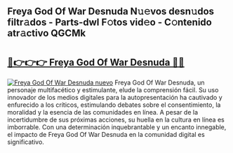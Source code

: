 ## Freya God Of War Desnuda N𝚞𝚎vos desn𝚞dos filtr𝚊dos - Parts-dwI F𝚘tos vid𝚎o - C𝚘ntenido atr𝚊ctivo QGCMk

# <h2><a href="http://mb9koy.tromn.icu/?c=Freya+God+Of+War+Desnuda">🔗👉👉👉 Freya God Of War Desnuda 🔗🔗</a></h2>

[![Freya God Of War Desnuda nuevo](https://i.imgur.com/pEAQMta.gif)](http://mb9koy.tromn.icu/?c=Freya+God+Of+War+Desnuda)
Freya God Of War Desnuda, un personaje multifacético y estimulante, elude la comprensión fácil. Su uso innovador de los medios digitales para la autopresentación ha cautivado y enfurecido a los críticos, estimulando debates sobre el consentimiento, la moralidad y la esencia de las comunidades en línea. A pesar de la incertidumbre de sus próximas acciones, su huella en la cultura en línea es imborrable. Con una determinación inquebrantable y un encanto innegable, el impacto de Freya God Of War Desnuda en la comunidad digital es significativo.
